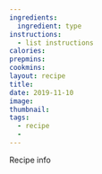 ```yaml
---
ingredients:
  ingredient: type
instructions:
  - list instructions
calories: 
prepmins: 
cookmins: 
layout: recipe
title: 
date: 2019-11-10
image: 
thumbnail: 
tags:
  - recipe
  - 
---
```


Recipe info